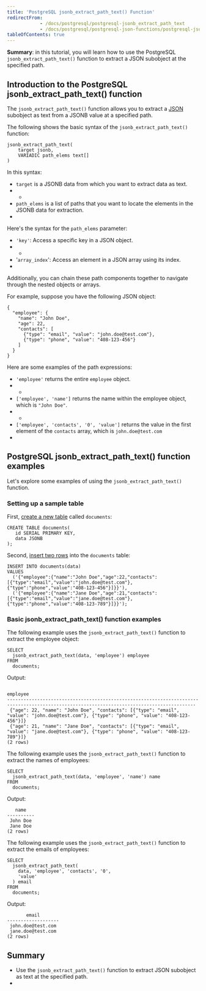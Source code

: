 ```yaml
---
title: 'PostgreSQL jsonb_extract_path_text() Function'
redirectFrom:
            - /docs/postgresql/postgresql-jsonb_extract_path_text 
            - /docs/postgresql/postgresql-json-functions/postgresql-jsonb_extract_path_text/
tableOfContents: true
---
```


**Summary**: in this tutorial, you will learn how to use the PostgreSQL `jsonb_extract_path_text()` function to extract a JSON subobject at the specified path.



## Introduction to the PostgreSQL jsonb_extract_path_text() function



The `jsonb_extract_path_text()` function allows you to extract a [JSON](/docs/postgresql/postgresql-json) subobject as text from a JSONB value at a specified path.



The following shows the basic syntax of the `jsonb_extract_path_text()` function:



```
jsonb_extract_path_text(
    target jsonb,
    VARIADIC path_elems text[]
)
```



In this syntax:



- `target` is a JSONB data from which you want to extract data as text.
- -
- `path_elems` is a list of paths that you want to locate the elements in the JSONB data for extraction.
- 


Here's the syntax for the `path_elems` parameter:



- `'key'`: Access a specific key in a JSON object.
- -
- '`array_index`': Access an element in a JSON array using its index.
- 


Additionally, you can chain these path components together to navigate through the nested objects or arrays.



For example, suppose you have the following JSON object:



```
{
  "employee": {
    "name": "John Doe",
    "age": 22,
    "contacts": [
      {"type": "email", "value": "john.doe@test.com"},
      {"type": "phone", "value": "408-123-456"}
    ]
  }
}
```



Here are some examples of the path expressions:



- `'employee'` returns the entire `employee` object.
- -
- `['employee', 'name']` returns the name within the employee object, which is `"John Doe"`.
- -
- `['employee', 'contacts', '0', 'value']` returns the value in the first element of the `contacts` array, which is `john.doe@test.com`
- 


## PostgreSQL jsonb_extract_path_text() function examples



Let's explore some examples of using the `jsonb_extract_path_text()` function.



### Setting up a sample table



First, [create a new table](/docs/postgresql/postgresql-create-table) called `documents`:



```
CREATE TABLE documents(
   id SERIAL PRIMARY KEY,
   data JSONB
);
```



Second, [insert two rows](/docs/postgresql/postgresql-insert) into the `documents` table:



```
INSERT INTO documents(data)
VALUES
  ('{"employee":{"name":"John Doe","age":22,"contacts":[{"type":"email","value":"john.doe@test.com"},{"type":"phone","value":"408-123-456"}]}}'),
  ('{"employee":{"name":"Jane Doe","age":21,"contacts":[{"type":"email","value":"jane.doe@test.com"},{"type":"phone","value":"408-123-789"}]}}');
```



### Basic jsonb_extract_path_text() function examples



The following example uses the `jsonb_extract_path_text()` function to extract the employee object:



```
SELECT
  jsonb_extract_path_text(data, 'employee') employee
FROM
  documents;
```



Output:



```
                                                                 employee
-------------------------------------------------------------------------------------------------------------------------------------------
 {"age": 22, "name": "John Doe", "contacts": [{"type": "email", "value": "john.doe@test.com"}, {"type": "phone", "value": "408-123-456"}]}
 {"age": 21, "name": "Jane Doe", "contacts": [{"type": "email", "value": "jane.doe@test.com"}, {"type": "phone", "value": "408-123-789"}]}
(2 rows)
```



The following example uses the `jsonb_extract_path_text()` function to extract the names of employees:



```
SELECT
  jsonb_extract_path_text(data, 'employee', 'name') name
FROM
  documents;
```



Output:



```
   name
----------
 John Doe
 Jane Doe
(2 rows)
```



The following example uses the `jsonb_extract_path_text()` function to extract the emails of employees:



```
SELECT
  jsonb_extract_path_text(
    data, 'employee', 'contacts', '0',
    'value'
  ) email
FROM
  documents;
```



Output:



```
       email
-------------------
 john.doe@test.com
 jane.doe@test.com
(2 rows)
```



## Summary



- Use the `jsonb_extract_path_text()` function to extract JSON subobject as text at the specified path.
- 

